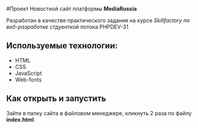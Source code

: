 #Проект Новостной сайт платформы **MediaRussia**

Разработан в качестве практического задания на курсе *Skillfactory по веб-разработке* стдуенткой потока PHPDEV-31

## Используемые технологии:
* HTML
* CSS
* JavaScript
* Web-fonts

## Как открыть и запустить
Зайти в папку сайта в файловом менеджере, кликнуть 2 раза по файлу **index.html**.


